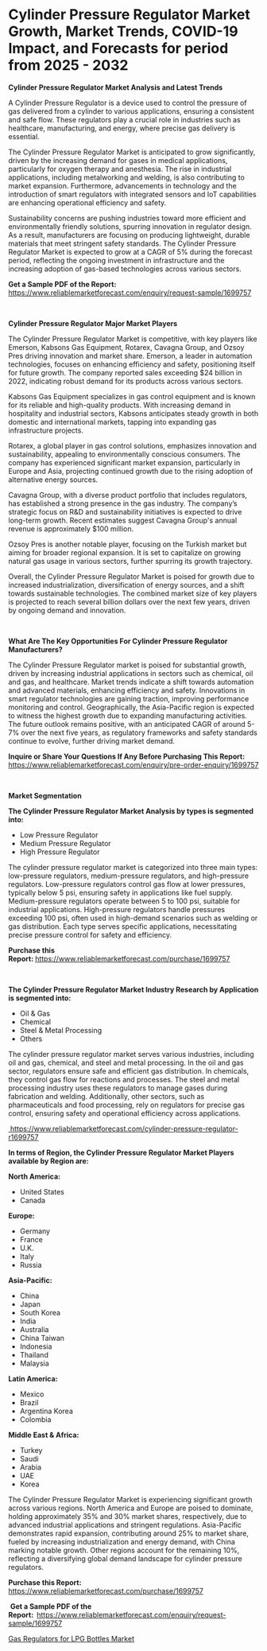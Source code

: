 <p><h1>Cylinder Pressure Regulator Market Growth, Market Trends, COVID-19 Impact, and Forecasts for period from 2025 - 2032</h1></p><p><strong>Cylinder Pressure Regulator Market Analysis and Latest Trends</strong></p>
<p><p>A Cylinder Pressure Regulator is a device used to control the pressure of gas delivered from a cylinder to various applications, ensuring a consistent and safe flow. These regulators play a crucial role in industries such as healthcare, manufacturing, and energy, where precise gas delivery is essential.</p><p>The Cylinder Pressure Regulator Market is anticipated to grow significantly, driven by the increasing demand for gases in medical applications, particularly for oxygen therapy and anesthesia. The rise in industrial applications, including metalworking and welding, is also contributing to market expansion. Furthermore, advancements in technology and the introduction of smart regulators with integrated sensors and IoT capabilities are enhancing operational efficiency and safety.</p><p>Sustainability concerns are pushing industries toward more efficient and environmentally friendly solutions, spurring innovation in regulator design. As a result, manufacturers are focusing on producing lightweight, durable materials that meet stringent safety standards. The Cylinder Pressure Regulator Market is expected to grow at a CAGR of 5% during the forecast period, reflecting the ongoing investment in infrastructure and the increasing adoption of gas-based technologies across various sectors.</p></p>
<p><strong>Get a Sample PDF of the Report:&nbsp;</strong> <a href="https://www.reliablemarketforecast.com/enquiry/request-sample/1699757?utm_campaign=3069&utm_medium=2&utm_source=Github&utm_content=ia&utm_term=27032025&utm_id=cylinder-pressure-regulator">https://www.reliablemarketforecast.com/enquiry/request-sample/1699757</a></p>
<p>&nbsp;</p>
<p><strong>Cylinder Pressure Regulator Major Market Players</strong></p>
<p><p>The Cylinder Pressure Regulator Market is competitive, with key players like Emerson, Kabsons Gas Equipment, Rotarex, Cavagna Group, and Ozsoy Pres driving innovation and market share. Emerson, a leader in automation technologies, focuses on enhancing efficiency and safety, positioning itself for future growth. The company reported sales exceeding $24 billion in 2022, indicating robust demand for its products across various sectors.</p><p>Kabsons Gas Equipment specializes in gas control equipment and is known for its reliable and high-quality products. With increasing demand in hospitality and industrial sectors, Kabsons anticipates steady growth in both domestic and international markets, tapping into expanding gas infrastructure projects.</p><p>Rotarex, a global player in gas control solutions, emphasizes innovation and sustainability, appealing to environmentally conscious consumers. The company has experienced significant market expansion, particularly in Europe and Asia, projecting continued growth due to the rising adoption of alternative energy sources.</p><p>Cavagna Group, with a diverse product portfolio that includes regulators, has established a strong presence in the gas industry. The company’s strategic focus on R&D and sustainability initiatives is expected to drive long-term growth. Recent estimates suggest Cavagna Group's annual revenue is approximately $100 million.</p><p>Ozsoy Pres is another notable player, focusing on the Turkish market but aiming for broader regional expansion. It is set to capitalize on growing natural gas usage in various sectors, further spurring its growth trajectory.</p><p>Overall, the Cylinder Pressure Regulator Market is poised for growth due to increased industrialization, diversification of energy sources, and a shift towards sustainable technologies. The combined market size of key players is projected to reach several billion dollars over the next few years, driven by ongoing demand and innovation.</p></p>
<p>&nbsp;</p>
<p><strong>What Are The Key Opportunities For Cylinder Pressure Regulator Manufacturers?</strong></p>
<p><p>The Cylinder Pressure Regulator market is poised for substantial growth, driven by increasing industrial applications in sectors such as chemical, oil and gas, and healthcare. Market trends indicate a shift towards automation and advanced materials, enhancing efficiency and safety. Innovations in smart regulator technologies are gaining traction, improving performance monitoring and control. Geographically, the Asia-Pacific region is expected to witness the highest growth due to expanding manufacturing activities. The future outlook remains positive, with an anticipated CAGR of around 5-7% over the next five years, as regulatory frameworks and safety standards continue to evolve, further driving market demand.</p></p>
<p><strong>Inquire or Share Your Questions If Any Before Purchasing This Report:</strong> <a href="https://www.reliablemarketforecast.com/enquiry/pre-order-enquiry/1699757?utm_campaign=3069&utm_medium=2&utm_source=Github&utm_content=ia&utm_term=27032025&utm_id=cylinder-pressure-regulator">https://www.reliablemarketforecast.com/enquiry/pre-order-enquiry/1699757</a></p>
<p>&nbsp;</p>
<p><strong>Market Segmentation</strong></p>
<p><strong>The Cylinder Pressure Regulator Market Analysis by types is segmented into:</strong></p>
<p><ul><li>Low Pressure Regulator</li><li>Medium Pressure Regulator</li><li>High Pressure Regulator</li></ul></p>
<p><p>The cylinder pressure regulator market is categorized into three main types: low-pressure regulators, medium-pressure regulators, and high-pressure regulators. Low-pressure regulators control gas flow at lower pressures, typically below 5 psi, ensuring safety in applications like fuel supply. Medium-pressure regulators operate between 5 to 100 psi, suitable for industrial applications. High-pressure regulators handle pressures exceeding 100 psi, often used in high-demand scenarios such as welding or gas distribution. Each type serves specific applications, necessitating precise pressure control for safety and efficiency.</p></p>
<p><strong>Purchase this Report:&nbsp;</strong><a href="https://www.reliablemarketforecast.com/purchase/1699757?utm_campaign=3069&utm_medium=2&utm_source=Github&utm_content=ia&utm_term=27032025&utm_id=cylinder-pressure-regulator">https://www.reliablemarketforecast.com/purchase/1699757</a></p>
<p>&nbsp;</p>
<p><strong>The Cylinder Pressure Regulator Market Industry Research by Application is segmented into:</strong></p>
<p><ul><li>Oil & Gas</li><li>Chemical</li><li>Steel & Metal Processing</li><li>Others</li></ul></p>
<p><p>The cylinder pressure regulator market serves various industries, including oil and gas, chemical, and steel and metal processing. In the oil and gas sector, regulators ensure safe and efficient gas distribution. In chemicals, they control gas flow for reactions and processes. The steel and metal processing industry uses these regulators to manage gases during fabrication and welding. Additionally, other sectors, such as pharmaceuticals and food processing, rely on regulators for precise gas control, ensuring safety and operational efficiency across applications.</p></p>
<p><a href="https://www.reliablemarketforecast.com/cylinder-pressure-regulator-r1699757?utm_campaign=3069&utm_medium=2&utm_source=Github&utm_content=ia&utm_term=27032025&utm_id=cylinder-pressure-regulator">&nbsp;https://www.reliablemarketforecast.com/cylinder-pressure-regulator-r1699757</a></p>
<p><strong>In terms of Region, the Cylinder Pressure Regulator Market Players available by Region are:</strong></p>
<p>
    <p> <strong> North America: </strong>
        <ul>
            <li>United States</li>
            <li>Canada</li>
        </ul>
        </p> 
    <p> <strong> Europe: </strong>
        <ul>
            <li>Germany</li>
            <li>France</li>
            <li>U.K.</li>
            <li>Italy</li>
            <li>Russia</li>
        </ul>
        </p> 
    <p> <strong> Asia-Pacific: </strong>
        <ul>
            <li>China</li>
            <li>Japan</li>
            <li>South Korea</li>
            <li>India</li>
            <li>Australia</li>
            <li>China Taiwan</li>
            <li>Indonesia</li>
            <li>Thailand</li>
            <li>Malaysia</li>
        </ul>
        </p> 
    <p> <strong> Latin America: </strong>
        <ul>
            <li>Mexico</li>
            <li>Brazil</li>
            <li>Argentina Korea</li>
            <li>Colombia</li>
        </ul>
        </p> 
    <p> <strong> Middle East & Africa: </strong>
        <ul>
            <li>Turkey</li>
            <li>Saudi</li>
            <li>Arabia</li>
            <li>UAE</li>
            <li>Korea</li>
        </ul>
    </p>
    </p>
<p><p>The Cylinder Pressure Regulator Market is experiencing significant growth across various regions. North America and Europe are poised to dominate, holding approximately 35% and 30% market shares, respectively, due to advanced industrial applications and stringent regulations. Asia-Pacific demonstrates rapid expansion, contributing around 25% to market share, fueled by increasing industrialization and energy demand, with China marking notable growth. Other regions account for the remaining 10%, reflecting a diversifying global demand landscape for cylinder pressure regulators.</p></p>
<p><strong>Purchase this Report: </strong><a href="https://www.reliablemarketforecast.com/purchase/1699757?utm_campaign=3069&utm_medium=2&utm_source=Github&utm_content=ia&utm_term=27032025&utm_id=cylinder-pressure-regulator">https://www.reliablemarketforecast.com/purchase/1699757</a></p>
<p>&nbsp;<strong>Get a Sample PDF of the Report:&nbsp;&nbsp;</strong><a href="https://www.reliablemarketforecast.com/enquiry/request-sample/1699757?utm_campaign=3069&utm_medium=2&utm_source=Github&utm_content=ia&utm_term=27032025&utm_id=cylinder-pressure-regulator">https://www.reliablemarketforecast.com/enquiry/request-sample/1699757</a></p>
<p><strong></strong></p>
<p><p><a href="https://github.com/JubayerMia832/Market-Research-Report-List-2/blob/main/gas-regulators-for-lpg-bottles-market.md?utm_campaign=3069&utm_medium=2&utm_source=Github&utm_content=ia&utm_term=27032025&utm_id=cylinder-pressure-regulator">Gas Regulators for LPG Bottles Market</a></p></p>